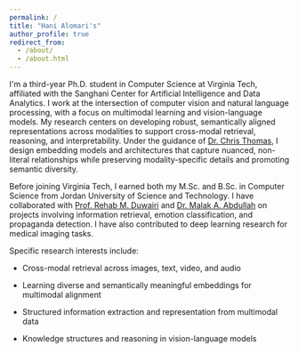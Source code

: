 ```yaml
---
permalink: /
title: "Hani Alomari's"
author_profile: true
redirect_from: 
  - /about/
  - /about.html
---
```

I'm a third-year Ph.D. student in Computer Science at Virginia Tech, affiliated with the Sanghani Center for Artificial Intelligence and Data Analytics. I work at the intersection of computer vision and natural language processing, with a focus on multimodal learning and vision-language models. My research centers on developing robust, semantically aligned representations across modalities to support cross-modal retrieval, reasoning, and interpretability. Under the guidance of [Dr. Chris Thomas](https://people.cs.vt.edu/chris/), I design embedding models and architectures that capture nuanced, non-literal relationships while preserving modality-specific details and promoting semantic diversity.

Before joining Virginia Tech, I earned both my M.Sc. and B.Sc. in Computer Science from Jordan University of Science and Technology. I have collaborated with [Prof. Rehab M. Duwairi](https://www.just.edu.jo/~rehab/) and [Dr. Malak A. Abdullah](https://sites.google.com/view/malak-abdullah) on projects involving information retrieval, emotion classification, and propaganda detection. I have also contributed to deep learning research for medical imaging tasks.

Specific research interests include:

* Cross-modal retrieval across images, text, video, and audio

* Learning diverse and semantically meaningful embeddings for multimodal alignment

* Structured information extraction and representation from multimodal data

* Knowledge structures and reasoning in vision-language models